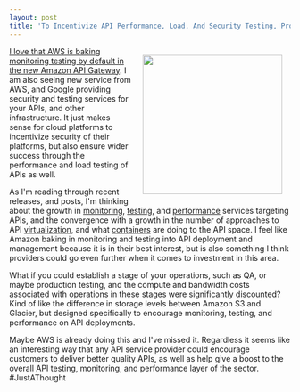 ```yaml
---
layout: post
title: 'To Incentivize API Performance, Load, And Security Testing, Providers Should Reduce Bandwidth And Compute Costs Asscociated'
---
```

<p><img style="padding: 15px;" src="https://s3.amazonaws.com/kinlane-productions/bw-icons/bw-low-price.png" alt="" width="250" align="right" /></p>
<p><a href="http://apievangelist.com/2015/10/27/api-monitoring-should-be-baked-into-your-api-strategy-by-default/">I love that AWS is baking monitoring testing by default in the new Amazon API Gateway</a>. I am also seeing new service from AWS, and Google providing security and testing services for your APIs, and other infrastructure. It just makes sense for cloud platforms to incentivize security of their platforms, but also ensure wider success through the performance and load testing of APIs as well.</p>
<p>As I'm reading through recent releases, and posts, I'm thinking about the growth in <a href="http://monitoring.apievangelist.com/">monitoring</a>, <a href="http://testing.apievangelist.com/">testing</a>, and <a href="http://performance.apievangelist.com">performance</a> services targeting APIs, and the convergence with a growth in the number of approaches to API <a href="http://virtualization.apievangelist.com">virtualization</a>, and what <a href="http://containers.apievangelist.com">containers</a> are doing to the API space. I feel like Amazon baking in monitoring and testing into API deployment and management because it is in their best interest, but is also something I think providers could go even further when it comes to investment in this area.</p>
<p>What if you could establish a stage of your operations, such as QA, or maybe production testing, and the compute and bandwidth costs associated with operations in these stages were significantly discounted? Kind of like the difference in storage levels between Amazon S3 and Glacier, but designed specifically to encourage monitoring, testing, and performance on API deployments.</p>
<p>Maybe AWS is already doing this and I've missed it. Regardless it seems like an interesting way that any API service provider could encourage customers to deliver better quality APIs, as well as help give a boost to the overall API testing, monitoring, and performance layer of the sector. #JustAThought</p>